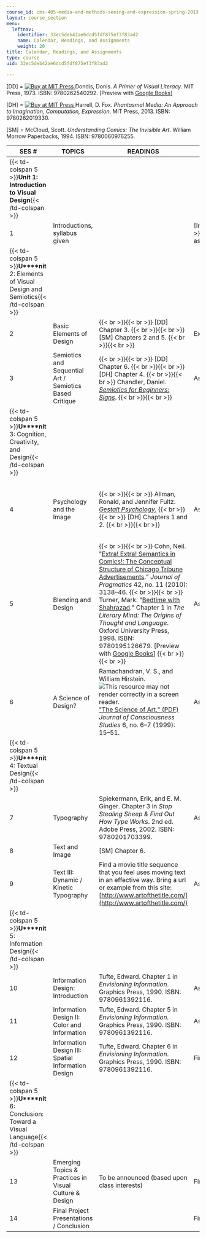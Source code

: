 ```yaml
---
course_id: cms-405-media-and-methods-seeing-and-expression-spring-2013
layout: course_section
menu:
  leftnav:
    identifier: 33ec5deb42ae6dcd5fdf875ef3f83ad2
    name: Calendar, Readings, and Assignments
    weight: 20
title: Calendar, Readings, and Assignments
type: course
uid: 33ec5deb42ae6dcd5fdf875ef3f83ad2

---
```


\[DD\] = [![Buy at MIT Press](/images/mp_logo.gif) ](https://mitpress.mit.edu/9780262540292) Dondis, Donis. _A Primer of Visual Literacy_. MIT Press, 1973. ISBN: 9780262540292. \[Preview with [Google Books](http://books.google.com/books?id=rrf5SisMzQgC&pg=PAfrontcover)\]

\[DH\] = [![Buy at MIT Press](/images/mp_logo.gif) ](https://mitpress.mit.edu/9780262019330) Harrell, D. Fox. _Phantasmal Media: An Approach to Imagination, Computation, Expression_. MIT Press, 2013. ISBN: 9780262019330.

\[SM\] = McCloud, Scott. _Understanding Comics: The Invisible Art_. William Morrow Paperbacks, 1994. ISBN: 9780060976255.

| SES # | TOPICS | READINGS | KEY DATES | ASSIGNMENTS |
| --- | --- | --- | --- | --- |
| {{< td-colspan 5 >}}**Unit 1: Introduction to Visual Design**{{< /td-colspan >}} |||||
| 1 | Introductions, syllabus given | &nbsp; | [In-class exercise (PDF)]({{< baseurl >}}/sections/calendar-readings-and-assignments/mitcms_405s13_exercise_0) | [Exercise 1 assigned (PDF)]({{< baseurl >}}/sections/calendar-readings-and-assignments/mitcms_405s13_exercise_1) |
| {{< td-colspan 5 >}}**U****nit** 2: Elements of Visual Design and Semiotics{{< /td-colspan >}} |||||
| 2 | Basic Elements of Design |  {{< br >}}{{< br >}} \[DD\] Chapter 3. {{< br >}}{{< br >}} \[SM\] Chapters 2 and 5. {{< br >}}{{< br >}}  | Exercise 1 due | [Assignment 1 given (PDF)]({{< baseurl >}}/sections/calendar-readings-and-assignments/mitcms_405s13_assignment1) |
| 3 | Semiotics and Sequential Art / Semiotics Based Critique |  {{< br >}}{{< br >}} \[DD\] Chapter 6. {{< br >}}{{< br >}} \[DH\] Chapter 4. {{< br >}}{{< br >}} Chandler, Daniel. [_Semiotics for Beginners: Signs_](http://visual-memory.co.uk/daniel/Documents/S4B/sem02.html). {{< br >}}{{< br >}}  | Assignment 1 in-progress critique | &nbsp; |
| {{< td-colspan 5 >}}**U****nit** 3: Cognition, Creativity, and Design{{< /td-colspan >}} |||||
| 4 | Psychology and the Image |  {{< br >}}{{< br >}} Allman, Ronald, and Jennifer Fultz. [_Gestalt Psychology._](http://homepages.ius.edu/rallman/gestalt.html) {{< br >}}{{< br >}} \[DH\] Chapters 1 and 2. {{< br >}}{{< br >}}  | Assignment 1 due |  {{< br >}}{{< br >}} [Assignment 2 given (PDF)]({{< baseurl >}}/sections/calendar-readings-and-assignments/mitcms_405s13_assignment2) {{< br >}}{{< br >}} note: work on Assignment 2 is continued in Assignment 3, and both are described in the same document {{< br >}}{{< br >}}  |
| 5 | Blending and Design |  {{< br >}}{{< br >}} Cohn, Neil. "[Extra! Extra! Semantics in Comics!: The Conceptual Structure of Chicago Tribune Advertisements](http://dx.doi.org/10.1016/j.pragma.2010.04.016)." _Journal of Pragmatics_ 42, no. 11 (2010): 3138–46. {{< br >}}{{< br >}} Turner, Mark. "[Bedtime with Shahrazad](http://markturner.org/lmx.html)." Chapter 1 in _The Literary Mind: The Origins of Thought and Language_. Oxford University Press, 1998. ISBN: 9780195126679. \[Preview with [Google Books](http://books.google.com/books?id=6PWewxndYgIC&pg=PA3=onepage)\] {{< br >}}{{< br >}}  | Assignment 2 work session | &nbsp; |
| 6 | A Science of Design? | Ramachandran, V. S., and William Hirstein. ![This resource may not render correctly in a screen reader.](/images/inacessible.gif)["The Science of Art." (PDF)](http://www.dgp.toronto.edu/~hertzman/courses/csc2521/fall_2007/ramachandran-science-art.pdf) _Journal of Consciousness Studies_ 6, no. 6–7 (1999): 15–51. | Assignment 2 due |  {{< br >}}{{< br >}} [Assignment 3 given (PDF)]({{< baseurl >}}/sections/calendar-readings-and-assignments/mitcms_405s13_assignment3) {{< br >}}{{< br >}} note: same document as Assignment 2 {{< br >}}{{< br >}}  |
| {{< td-colspan 5 >}}**U****nit** 4: Textual Design{{< /td-colspan >}} |||||
| 7 | Typography | Spiekermann, Erik, and E. M. Ginger. Chapter 3 in _Stop Stealing Sheep & Find Out How Type Works_. 2nd ed. Adobe Press, 2002. ISBN: 9780201703399. | Assignment 3 in-progress critique | &nbsp; |
| 8 | Text and Image | \[SM\] Chapter 6. | &nbsp; |
| 9 | Text III: Dynamic / Kinetic Typography | Find a movie title sequence that you feel uses moving text in an effective way. Bring a url or example from this site: [http://www.artofthetitle.com/](http://www.artofthetitle.com/) | Assignment 3 due | [Assignment 4 given (PDF)]({{< baseurl >}}/sections/calendar-readings-and-assignments/mitcms_405s13_assignment4) |
| {{< td-colspan 5 >}}**U****nit** 5: Information Design{{< /td-colspan >}} |||||
| 10 | Information Design: Introduction | Tufte, Edward. Chapter 1 in _Envisioning Information_. Graphics Press, 1990. ISBN: 9780961392116. | Assignment 4 work session | &nbsp; |
| 11 | Information Design II: Color and Information | Tufte, Edward. Chapter 5 in _Envisioning Information._ Graphics Press, 1990. ISBN: 9780961392116. | Assignment 4 due | [Final Project assigned (PDF)]({{< baseurl >}}/sections/calendar-readings-and-assignments/mitcms_405s13_assignment5) |
| 12 | Information Design III: Spatial Information Design | Tufte, Edward. Chapter 6 in _Envisioning Information_. Graphics Press, 1990. ISBN: 9780961392116. | Final Project work session | &nbsp; |
| {{< td-colspan 5 >}}**U****nit** 6: Conclusion: Toward a Visual Language{{< /td-colspan >}} |||||
| 13 | Emerging Topics & Practices in Visual Culture & Design | To be announced (based upon class interests) | Final Project in-progress critique | &nbsp; |
| 14 | Final Project Presentations / Conclusion | &nbsp; | Final Project Due |